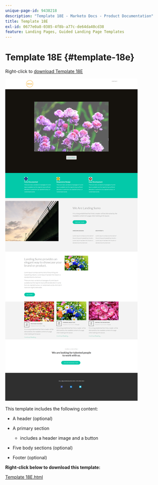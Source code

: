 ```yaml
---
unique-page-id: 9438218
description: "Template 18E - Marketo Docs - Product Documentation"
title: Template 18E
exl-id: 0677e0a8-0385-4f8b-a77c-de64da40cd38
feature: Landing Pages, Guided Landing Page Templates
---
```

# Template 18E {#template-18e}

Right-click to [download Template 18E](https://experienceleague.adobe.com/landing/marketo/lp-templates/template-18e.html)

![](assets/image2015-8-17-18-3a29-3a1.png)

This template includes the following content:

* A header (optional)
* A primary section

  * includes a header image and a button

* Five body sections (optional)
* Footer (optional)

**Right-click below to download this template:**

[Template 18E.html](https://experienceleague.adobe.com/landing/marketo/lp-templates/template-18e.html)
